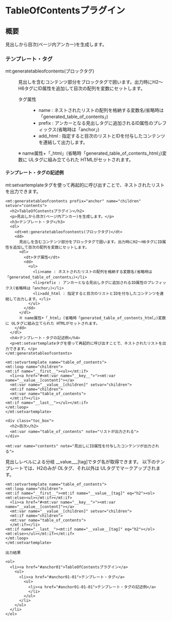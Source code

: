 # TableOfContentsプラグイン

## 概要

見出しから目次(ページ内アンカー)を生成します。

<h3>テンプレート・タグ</h3>
<dl>
  <dt>mt:generatetableofcontents(ブロックタグ)</dt>
  <dd>
    <p>見出しを含むコンテンツ部分をブロックタグで囲います。出力時にH2〜H6タグにID属性を追加して目次の配列を変数にセットします。</p>
    <dl>
      <dt>タグ属性</dt>
      <dd>
        <ul>
          <li>name : ネストされたリストの配列を格納する変数名(省略時は「generated_table_of_contents」)</li>
          <li>prefix : アンカーとなる見出しタグに追加されるID属性のプレフィックス(省略時は「anchor」)</li>
          <li>add_html : 指定すると目次のリストとIDを付与したコンテンツを連結して出力します。</li>
        </ul>
      </dd>
    </dl>
    ※ name属性+「_html」(省略時「generated_table_of_contents_html」)変数に ULタグに組み立てられた HTMLがセットされます。
  </dd>
</dl>
<h4>テンプレート・タグの記述例</h4>
<p>mt:setvartemplateタグを使って再起的に呼び出すことで、ネストされたリストを出力できます。</p>

    <mt:generatetableofcontents prefix="anchor" name="children" setvar="contents">
      <h2>TableOfContentsプラグイン</h2>
      <p>見出しから目次(ページ内アンカー)を生成します。</p>
      <h3>テンプレート・タグ</h3>
      <dl>
        <dt>mt:generatetableofcontents(ブロックタグ)</dt>
        <dd>
          見出しを含むコンテンツ部分をブロックタグで囲います。出力時にH2〜H6タグにID属性を追加して目次の配列を変数にセットします。
          <dl>
            <dt>タグ属性</dt>
            <dd>
              <ul>
                <li>name : ネストされたリストの配列を格納する変数名(省略時は「generated_table_of_contents」)</li>
                <li>prefix : アンカーとなる見出しタグに追加されるID属性のプレフィックス(省略時は「anchor」)</li>
                <li>add_html : 指定すると目次のリストとIDを付与したコンテンツを連結して出力します。</li>
              </ul>
            </dd>
          </dl>
          ※ name属性+「_html」(省略時「generated_table_of_contents_html」)変数に ULタグに組み立てられた HTMLがセットされます。
        </dd>
      </dl>
      <h4>テンプレート・タグの記述例</h4>
      <p>mt:setvartemplateタグを使って再起的に呼び出すことで、ネストされたリストを出力できます。</p>
    </mt:generatetableofcontents>

    <mt:setvartemplate name="table_of_contents">
    <mt:loop name="children">
    <mt:if name="__first__"><ul></mt:if>
      <li><a href="#<mt:var name="__key__">"><mt:var name="__value__[content]"></a>
      <mt:var name="__value__[children]" setvar="children">
      <mt:if name="children">
      <mt:var name="table_of_contents">
      </mt:if></li>
    <mt:if name="__last__"></ul></mt:if>
    </mt:loop>
    </mt:setvartemplate>
    
    <div class="toc_box">
      <h2>目次</h2>
      <mt:var name="table_of_contents" note="リストが出力される">
    </div>
    
    <mt:var name="contents" note="見出しにID属性を付与したコンテンツが出力される">

見出しレベルによる分岐 \_\_value\_\_\_\[tag\]でタグ名が取得できます。
以下のテンプレートでは、H2のみが OLタグ、それ以外は ULタグでマークアップされます。

    <mt:setvartemplate name="table_of_contents">
    <mt:loop name="children">
    <mt:if name="__first__"><mt:if name="__value__[tag]" eq="h2"><ol><mt:else><ul></mt:if></mt:if>
      <li><a href="#<mt:var name="__key__">"><mt:var name="__value__[content]"></a>
      <mt:var name="__value__[children]" setvar="children">
      <mt:if name="children">
      <mt:var name="table_of_contents">
      </mt:if></li>
    <mt:if name="__last__"><mt:if name="__value__[tag]" eq="h2"></ol><mt:else></ul></mt:if></mt:if>
    </mt:loop>
    </mt:setvartemplate>

    出力結果

    <ol>
      <li><a href="#anchor01">TableOfContentsプラグイン</a>
        <ul>
          <li><a href="#anchor01-01">テンプレート・タグ</a>
            <ul>
              <li><a href="#anchor01-01-01">テンプレート・タグの記述例</a>
              </li>
            </ul>
          </li>
        </ul>
      </li>
    </ol>